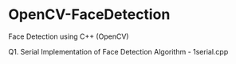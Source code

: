 # OpenCV-FaceDetection
Face Detection using C++ (OpenCV)

Q1. Serial Implementation of Face Detection Algorithm - 1serial.cpp
